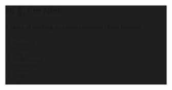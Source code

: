 <div style="background-color:#1F1F1F">

<h1>Hi 👋, I'm Nick</h1>

<h3>3 years of working on various projects I have learned:</h3>
<ul>
  <li>NodeJS</li>
  <li>Javascript</li>
  <li>MySQL</li>
  <li>APIs</li>
  <li>HTTP request</li>
  <li>WebSockets</li>
  <li>Discord.js</li>
  <li>HTML</li>
  <li>CSS</li>
</ul>  
